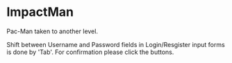 # ImpactMan
Pac-Man taken to another level.

Shift between Username and Password fields in Login/Resgister input forms is done by 'Tab'. For confirmation please click the buttons.
